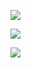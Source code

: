 


![](https://i.imgur.com/RFFYT7O.png)

![](https://i.imgur.com/EtuAAnO.png)

![](https://i.imgur.com/rTpcd2L.png)

